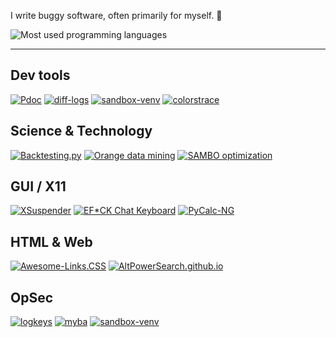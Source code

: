 I write buggy software, often primarily for myself. 🎯

![Most used programming languages](https://github-readme-stats.vercel.app/api/top-langs/?username=kernc&theme=red&hide_border=true&include_all_commits=true&count_private=true&layout=compact)

-----

## Dev tools

[![Pdoc](https://gh-card.dev/repos/pdoc3/pdoc.svg?fullname=)](https://pdoc3.github.io)
[![diff-logs](https://gh-card.dev/repos/kernc/diff-logs.svg?fullname=)](https://github.com/kernc/diff-logs)
[![sandbox-venv](https://gh-card.dev/repos/sandbox-utils/sandbox-venv.svg?fullname=)](https://github.com/sandbox-utils/sandbox-venv)
[![colorstrace](https://gh-card.dev/repos/kernc/colorstrace.svg?fullname=)](https://github.com/kernc/colorstrace)


## Science & Technology

[![Backtesting.py](https://gh-card.dev/repos/kernc/backtesting.py.svg?fullname=)](https://kernc.github.io/backtesting.py/)
[![Orange data mining](https://gh-card.dev/repos/biolab/orange3.svg?fullname=)](https://orangedatamining.com)
[![SAMBO optimization](https://gh-card.dev/repos/sambo-optimization/sambo.svg?fullname=)](https://sambo-optimization.github.io)

## GUI / X11

[![XSuspender](https://gh-card.dev/repos/kernc/xsuspender.svg?fullname=)](https://kernc.github.io/xsuspender/)
[![EF*CK Chat Keyboard](https://gh-card.dev/repos/efck-chat-keyboard/efck.svg?fullname=)](https://efck-chat-keyboard.github.io)
[![PyCalc-NG](https://gh-card.dev/repos/kernc/PyCalc-NG.svg?fullname=)](https://github.com/kernc/PyCalc-NG)

## HTML & Web

[![Awesome-Links.CSS](https://gh-card.dev/repos/kernc/awesome-links.css.svg?fullname=)](https://kernc.github.io/awesome-links.css/)
[![AltPowerSearch.github.io](https://gh-card.dev/repos/AltPowerSearch/AltPowerSearch.github.io.svg?fullname=)](https://altpowersearch.github.io)

## OpSec

[![logkeys](https://gh-card.dev/repos/kernc/logkeys.svg?fullname=)](https://github.com/kernc/logkeys)
[![myba](https://gh-card.dev/repos/kernc/myba.svg?fullname=)](https://kernc.github.io/myba/)
[![sandbox-venv](https://gh-card.dev/repos/kernc/sandbox-venv.svg?fullname=)](https://github.com/kernc/sandbox-venv)

